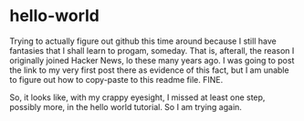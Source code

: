 # hello-world
Trying to actually figure out github this time around because I still have fantasies that I shall learn to progam, someday. That is, afterall, the reason I originally joined Hacker News, lo these many years ago. I was going to post the link to my very first post there as evidence of this fact, but I am unable to figure out how to copy-paste to this readme file. FINE.

So, it looks like, with my crappy eyesight, I missed at least one step, possibly more, in the hello world tutorial. So I am trying again. 
